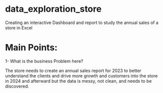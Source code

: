 # data_exploration_store
Creating an interactive Dashboard and report to study the annual sales of a store in Excel

# Main Points:

1- What is the business Problem here?

The store needs to create an annual sales report for 2023 to better understand the clients and drive more growth and customers into the store in 2024 and afterward but the data is messy, not clean, and needs to be discovered.


